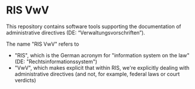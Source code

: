 # RIS VwV

This repository contains software tools supporting the documentation of administrative directives (DE: “Verwaltungsvorschriften”).

The name "RIS VwV" refers to
* "RIS", which is the German acronym for "information system on the law" (DE: "Rechtsinformationssystem")
* "VwV", which makes explicit that within RIS, we're explicitly dealing with administrative directives (and not, for example, federal laws or court verdicts)
